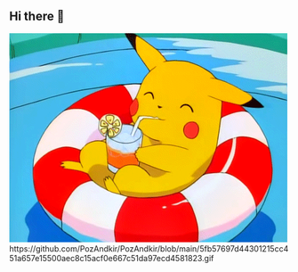 ## Hi there 👋

<img src="https://github.com/PozAndkir/PozAndkir/blob/main/5fb57697d44301215cc451a657e15500aec8c15acf0e667c51da97ecd4581823.gif" alt="The Unlimited" wideth="600">
https://github.com/PozAndkir/PozAndkir/blob/main/5fb57697d44301215cc451a657e15500aec8c15acf0e667c51da97ecd4581823.gif
